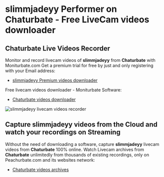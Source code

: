 # slimmjadeyy Performer on Chaturbate - Free LiveCam videos downloader

## Chaturbate Live Videos Recorder

Monitor and record livecam videos of **slimmjadeyy** from **Chaturbate** with Moniturbate.com
Get a premium trial for free by just and only registering with your Email address:
* [slimmjadeyy Premium videos downloader](https://moniturbate.com/request-demo-licence-key.html)

Free livecam videos downloader - Moniturbate Software:
* [Chaturbate videos downloader](https://moniturbate.com/moniturbate-download-software.html)

![slimmjadeyy livecam videos recorder](https://peachurnet.com/templates/moniturbate-software.png)


## Capture slimmjadeyy videos from the Cloud and watch your recordings on Streaming

Without the need of downloading a software, capture **slimmjadeyy** livecam videos from **Chaturbate** 100% online.
Watch Livecam archives from **Chaturbate** unlimitedly from thousands of existing recordings, only on Peachurbate.com and its websites network:
* [Chaturbate videos archives](https://peachurnet.com/)